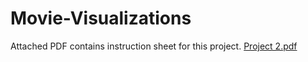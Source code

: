 # Movie-Visualizations
Attached PDF contains instruction sheet for this project.
[Project 2.pdf](https://github.com/adifurio98/Movie-Visualizations/files/10939109/Project.2.pdf)
